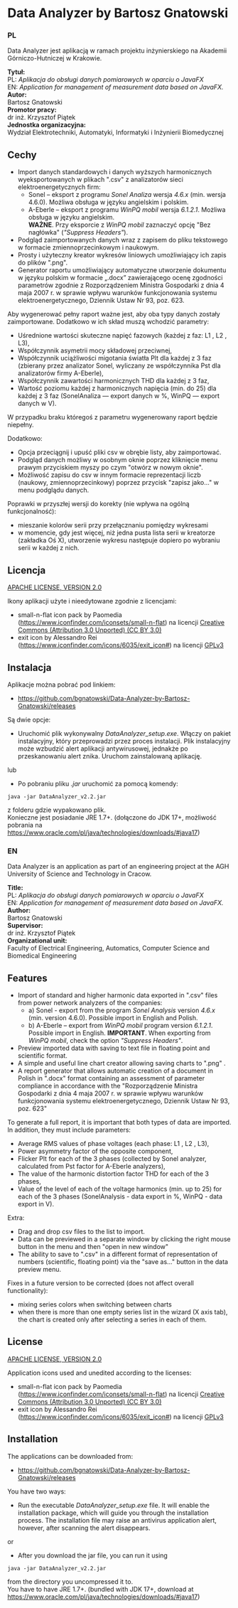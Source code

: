 # Data Analyzer by Bartosz Gnatowski 

### PL

Data Analyzer jest aplikacją w ramach projektu inżynierskiego na Akademii Górniczo-Hutniczej w Krakowie.

**Tytuł:**  
PL: *Aplikacja do obsługi danych pomiarowych w oparciu o JavaFX*\
EN:	*Application for management of measurement data based on JavaFX.*\
**Autor:**\
Bartosz Gnatowski\
**Promotor pracy:**\
dr inż. Krzysztof Piątek\
**Jednostka organizacyjna:**\
Wydział Elektrotechniki, Automatyki, Informatyki i Inżynierii Biomedycznej

## Cechy

* Import danych standardowych i danych wyższych harmonicznych wyeksportowanych w plikach ".csv" z analizatorów sieci elektroenergetycznych firm:
  * Sonel – eksport z programu *Sonel Analiza* wersja *4.6.x* (min. wersja 4.6.0). Możliwa obsługa w języku angielskim i polskim.
  * A-Eberle – eksport z programu *WinPQ mobil* wersja *6.1.2.1*. Możliwa obsługa w języku angielskim.\
  **WAŻNE**. Przy eksporcie z *WinPQ mobil* zaznaczyć opcję "Bez nagłówka" (*"Suppress Headers"*).
* Podgląd zaimportowanych danych wraz z zapisem do pliku tekstowego w formacie zmiennoprzecinkowym i naukowym.
* Prosty i użyteczny kreator wykresów liniowych umożliwiający ich zapis do plików ".png".
* Generator raportu umożliwiający automatyczne utworzenie dokumentu w języku polskim w formacie „.docx” zawierającego ocenę zgodności parametrów zgodnie z Rozporządzeniem Ministra Gospodarki z dnia 4 maja 2007 r. w sprawie wpływu warunków funkcjonowania systemu elektroenergetycznego, Dziennik Ustaw Nr 93, poz. 623.

Aby wygenerować pełny raport ważne jest, aby oba typy danych zostały zaimportowane. Dodatkowo w ich skład muszą wchodzić parametry:
* Uśrednione wartości skuteczne napięć fazowych (każdej z faz: L1 , L2 , L3),
* Współczynnik asymetrii mocy składowej przeciwnej,
* Współczynnik uciążliwości migotania światła Plt dla każdej z 3 faz (zbierany przez analizator Sonel, wyliczany ze współczynnika Pst dla analizatorów firmy A-Eberle),
* Współczynnik zawartości harmonicznych THD dla każdej z 3 faz,
* Wartość poziomu każdej z harmonicznych napięcia (min. do 25) dla każdej z 3 faz (SonelAnaliza — export danych w %, WinPQ — export danych w V).

W przypadku braku któregoś z parametru wygenerowany raport będzie niepełny.

Dodatkowo:
* Opcja przeciągnij i upuść pliki csv w obrębie listy, aby zaimportować.
* Podgląd danych możliwy w osobnym oknie poprzez kliknięcie menu prawym przyciskiem myszy po czym "otwórz w nowym oknie".
* Możliwość zapisu do csv w innym formacie reprezentacji liczb (naukowy, zmiennoprzecinkowy) poprzez przycisk "zapisz jako..." w menu podglądu danych. 

Poprawki w przyszłej wersji do korekty (nie wpływa na ogólną funkcjonalność):
* mieszanie kolorów serii przy przełącznaniu pomiędzy wykresami
* w momencie, gdy jest więcej, niż jedna pusta lista serii w kreatorze (zakładka Oś X), utworzenie wykresu następuje dopiero po wybraniu serii w każdej z nich. 

## Licencja

[APACHE LICENSE, VERSION 2.0](https://www.apache.org/licenses/LICENSE-2.0)

Ikony aplikacji użyte i nieedytowane zgodnie z licencjami:
* small-n-flat icon pack by Paomedia (https://www.iconfinder.com/iconsets/small-n-flat)
na licencji [Creative Commons (Attribution 3.0 Unported) (CC BY 3.0)](https://creativecommons.org/licenses/by/3.0/)
* exit icon by Alessandro Rei (https://www.iconfinder.com/icons/6035/exit_icon#) na licencji [GPLv3](https://www.gnu.org/licenses/gpl-3.0.html)

## Instalacja

Aplikacje można pobrać pod linkiem:

* https://github.com/bgnatowski/Data-Analyzer-by-Bartosz-Gnatowski/releases

Są dwie opcje:

* Uruchomić plik wykonywalny *DataAnalyzer_setup.exe*. Włączy on pakiet instalacyjny, który przeprowadzi przez proces instalacji.
Plik instalacyjny może wzbudzić alert aplikacji antywirusowej, jednakże po przeskanowaniu alert znika. Uruchom zainstalowaną aplikację.

lub

* Po pobraniu pliku *.jar* uruchomić za pomocą komendy:
```
java -jar DataAnalyzer_v2.2.jar
```
z folderu gdzie wypakowano plik.\
Konieczne jest posiadanie JRE 1.7+. (dołączone do JDK 17+, możliwość pobrania na https://www.oracle.com/pl/java/technologies/downloads/#java17)


### EN

Data Analyzer is an application as part of an engineering project at the AGH University of Science and Technology in Cracow.

**Title:**  
PL: *Aplikacja do obsługi danych pomiarowych w oparciu o JavaFX*\
EN: *Application for management of measurement data based on JavaFX.*\
**Author:**\
Bartosz Gnatowski\
**Supervisor:**\
dr inż. Krzysztof Piątek\
**Organizational unit:**\
Faculty of Electrical Engineering, Automatics, Computer Science and Biomedical Engineering

## Features

* Import of standard and higher harmonic data exported in ".csv" files from power network analyzers of the companies:
  * a)	Sonel - export from the program *Sonel Analysis* version *4.6.x* (min. version 4.6.0). Possible import in English and Polish.
  * b)	A-Eberle – export from *WinPQ mobil* program version *6.1.2.1*. Possible import in English. **IMPORTANT**. When exporting from *WinPQ mobil*, check the option *"Suppress Headers"*.
* Preview imported data with saving to text file in floating point and scientific format.
* A simple and useful line chart creator allowing saving charts to ".png" .
* A report generator that allows automatic creation of a document in Polish in ".docx" format containing an assessment of parameter compliance in accordance with the "Rozporządzenie Ministra Gospodarki z dnia 4 maja 2007 r. w sprawie wpływu warunków funkcjonowania systemu elektroenergetycznego, Dziennik Ustaw Nr 93, poz. 623"

To generate a full report, it is important that both types of data are imported. In addition, they must include parameters:
* Average RMS values of phase voltages (each phase: L1 , L2 , L3),
* Power asymmetry factor of the opposite component,
* Flicker Plt for each of the 3 phases (collected by Sonel analyzer, calculated from Pst factor for A-Eberle analyzers),
* The value of the harmonic distortion factor THD for each of the 3 phases,
* Value of the level of each of the voltage harmonics (min. up to 25) for each of the 3 phases (SonelAnalysis - data export in %, WinPQ - data export in V).

Extra:
* Drag and drop csv files to the list to import.
* Data can be previewed in a separate window by clicking the right mouse button in the menu and then "open in new window"
* The ability to save to ".csv" in a different format of representation of numbers (scientific, floating point) via the "save as..." button in the data preview menu.

Fixes in a future version to be corrected (does not affect overall functionality):
* mixing series colors when switching between charts
* when there is more than one empty series list in the wizard (X axis tab), the chart is created only after selecting a series in each of them.

## License

[APACHE LICENSE, VERSION 2.0](https://www.apache.org/licenses/LICENSE-2.0)

Application icons used and unedited according to the licenses:
* small-n-flat icon pack by Paomedia (https://www.iconfinder.com/iconsets/small-n-flat)
  na licencji [Creative Commons (Attribution 3.0 Unported) (CC BY 3.0)](https://creativecommons.org/licenses/by/3.0/)
* exit icon by Alessandro Rei (https://www.iconfinder.com/icons/6035/exit_icon#) na licencji [GPLv3](https://www.gnu.org/licenses/gpl-3.0.html)


## Installation

The applications can be downloaded from:

* https://github.com/bgnatowski/Data-Analyzer-by-Bartosz-Gnatowski/releases

You have two ways:

* Run the executable *DataAnalyzer_setup.exe* file. It will enable the installation package, which will guide you through the installation process.
The installation file may raise an antivirus application alert, however, after scanning the alert disappears.

or 

* After you download the jar file, you can run it using
```
java -jar DataAnalyzer_v2.2.jar
```
from the directory you uncompressed it to.\
You have to have JRE 1.7+. (bundled with JDK 17+, download at https://www.oracle.com/pl/java/technologies/downloads/#java17)
